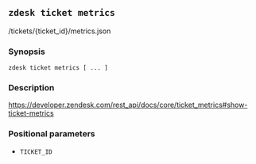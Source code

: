 ## `zdesk ticket metrics`

/tickets/{ticket_id}/metrics.json

### Synopsis

    zdesk ticket metrics [ ... ]

### Description

https://developer.zendesk.com/rest_api/docs/core/ticket_metrics#show-ticket-metrics

### Positional parameters

* `TICKET_ID`

